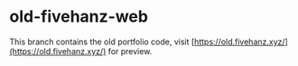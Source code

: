 # old-fivehanz-web

This branch contains the old portfolio code, visit [https://old.fivehanz.xyz/](https://old.fivehanz.xyz/) for preview.
